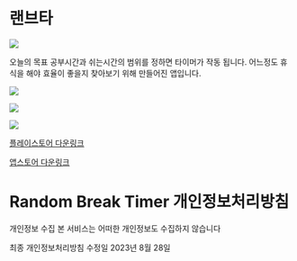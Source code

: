 # 랜브타

![](https://velog.velcdn.com/images/beomq/post/facfb0b5-be77-4e65-97bf-72914abef4e2/image.png)

오늘의 목표 공부시간과 쉬는시간의 범위를 정하면 타이머가 작동 됩니다.
어느정도 휴식을 해야 효율이 좋을지 찾아보기 위해 만들어진 앱입니다.


![](https://velog.velcdn.com/images/beomq/post/2106ec47-cb65-4e29-a5e2-e925d2ebef95/image.png)

![](https://velog.velcdn.com/images/beomq/post/256ec528-9551-49c9-8c85-4133e04a6592/image.png)

![](https://velog.velcdn.com/images/beomq/post/4a64a49d-4682-438c-b025-de0f5deec795/image.png)

[플레이스토어 다운링크](https://play.google.com/store/apps/details?id=com.beomseok.random_break_timer)

[앱스토어 다운링크](https://apps.apple.com/kr/app/%EB%9E%9C%EB%B8%8C%ED%83%80/id6463834264)





# Random Break Timer 개인정보처리방침

개인정보 수집
본 서비스는 어떠한 개인정보도 수집하지 않습니다


최종 개인정보처리방침 수정일
2023년 8월 28일
